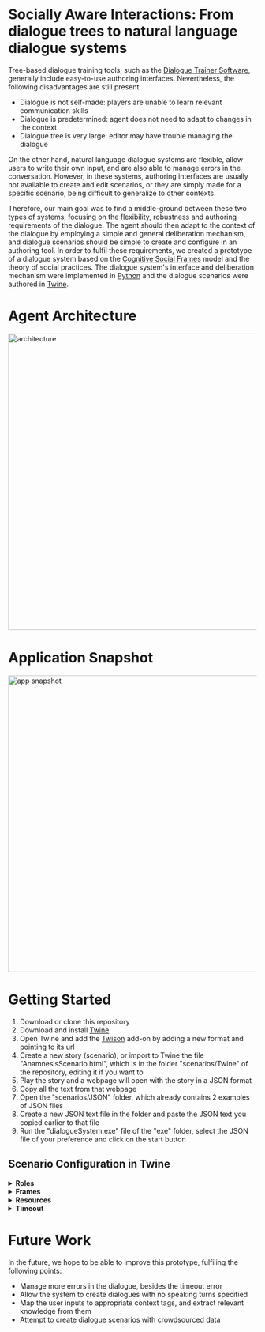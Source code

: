 # Socially Aware Interactions: From dialogue trees to natural language dialogue systems

Tree-based dialogue training tools, such as the [Dialogue Trainer Software](https://www.dialoguetrainer.com/en), generally include easy-to-use authoring interfaces. Nevertheless, the following disadvantages are still present:
- Dialogue is not self-made: players are unable to learn relevant communication skills
- Dialogue is predetermined: agent does not need to adapt to changes in the context
- Dialogue tree is very large: editor may have trouble managing the dialogue

On the other hand, natural language dialogue systems are flexible, allow users to write their own input, and are also able to manage errors in the conversation. However, in these systems, authoring interfaces are usually not available to create and edit scenarios, or they are simply made for a specific scenario, being difficult to generalize to other contexts.

Therefore, our main goal was to find a middle-ground between these two types of systems, focusing on the flexibility, robustness and authoring requirements of the dialogue. The agent should then adapt to the context of the dialogue by employing a simple and general deliberation mechanism, and dialogue scenarios should be simple to create and configure in an authoring tool. In order to fulfil these requirements, we created a prototype of a dialogue system based on the [Cognitive Social Frames](https://arxiv.org/pdf/2001.07142.pdf) model and the theory of social practices. The dialogue system's interface and deliberation mechanism were implemented in [Python](https://www.python.org/) and the dialogue scenarios were authored in [Twine](https://twinery.org/).

# Agent Architecture
<img src="https://user-images.githubusercontent.com/25940883/130188525-8f263aca-5a52-418d-afa6-a71257183658.png" alt="architecture" width=600>

# Application Snapshot
<img src="https://user-images.githubusercontent.com/25940883/130191553-ab11beef-9088-4900-a1d1-9ce90c9d1f95.png" alt="app snapshot" width=600>

# Getting Started
1. Download or clone this repository 
2. Download and install [Twine](https://twinery.org/)
3. Open Twine and add the [Twison](https://lazerwalker.com/twison/format.js) add-on by adding a new format and pointing to its url 
4. Create a new story (scenario), or import to Twine the file "AnamnesisScenario.html", which is in the folder "scenarios/Twine" of the repository, editing it if you want to
5. Play the story and a webpage will open with the story in a JSON format
6. Copy all the text from that webpage
7. Open the "scenarios/JSON" folder, which already contains 2 examples of JSON files
8. Create a new JSON text file in the folder and paste the JSON text you copied earlier to that file
9. Run the "dialogueSystem.exe" file of the "exe" folder, select the JSON file of your preference and click on the start button

## Scenario Configuration in Twine

<details><summary><b>Roles</b></summary>
  
  Create passage with tag "roles" – the user role is defined inside {{user}} {{/user}}, and the same logic applies for the agent role ({{agent}} {{/agent}}).
  
  <img src="https://user-images.githubusercontent.com/25940883/130190666-7e169c4d-4678-4f23-baa3-e6e734c0baf2.png" label="roles">

</details>

<details><summary><b>Frames</b></summary>
  
  Create passage with tag "frame" and add any other context and knowledge tags you want. Connect it to another frame by writing their name between double square brackets ([[Introduction]]).
  
  <img src="https://user-images.githubusercontent.com/25940883/130190601-9572e317-a8c4-4113-94a8-063d1b186242.png" alt="frame specific">
  
  This is an overview of the connected frames in Twine.
  
  <img src="https://user-images.githubusercontent.com/25940883/130190698-8346a75a-c490-430e-805b-2ff87a0fc0b0.png" alt="frame general" width=600>    

</details>

<details><summary><b>Resources</b></summary>
  
  Create passage with a title that corresponds to the resource’s utterance. Add tags that match the tags of existing frames, since resources are connected to the frames. Add the role of the resource as a tag if it is necessary (according to the roles defined in the roles passage). Connect the resource to another, if you want, by using double square brackets. Add knowledge if it is the case - the "add to knowledge base" property is defined inside {{addKnowledge}} {{/addKnowledge}}.
  
  This is an example of a resource passage without any role defined and not connected to any other resource passage.
  
  <img src="https://user-images.githubusercontent.com/25940883/130190367-882e6b12-dc5b-4154-8024-edfa5b7ab418.png" alt="resource specific">
  
  This is an example of a resource passage with a defined role (patient), connected to one other resource passage and that updates knowledge base.
  
  <img src="https://user-images.githubusercontent.com/25940883/130190475-6cf3dbf5-4545-46bf-8c97-d43c9c1d2030.png" alt="resource specific knowledge base"> 
  
  This is an overview of the dialogue trees with one or more utterances in Twine.

  <img src="https://user-images.githubusercontent.com/25940883/130190130-0765cc31-23ba-45eb-b2a9-25e0537f8173.png" label="resources general" width=400>    
  
</details>

<details><summary><b>Timeout</b></summary>
  
  If you'd like the agent to detect that the user has not responded for a defined amount of time, create a passage with the tags "frame" and "timeout". The time, in seconds, of the timeout can be specified, within the frame, inside {{timer}} {{/timer}}. This frame is not linked to any other frame and its resources are defined just like the resources associated with the other frames.
  
  <img src="https://user-images.githubusercontent.com/25940883/130190638-17fe50b1-8c53-4d68-aac3-0a301587b6ad.png" alt="timeout frame">
  
</details>

# Future Work
In the future, we hope to be able to improve this prototype, fulfiling the following points:
- Manage more errors in the dialogue, besides the timeout error
- Allow the system to create dialogues with no speaking turns specified
- Map the user inputs to appropriate context tags, and extract relevant knowledge from them
- Attempt to create dialogue scenarios with crowdsourced data
